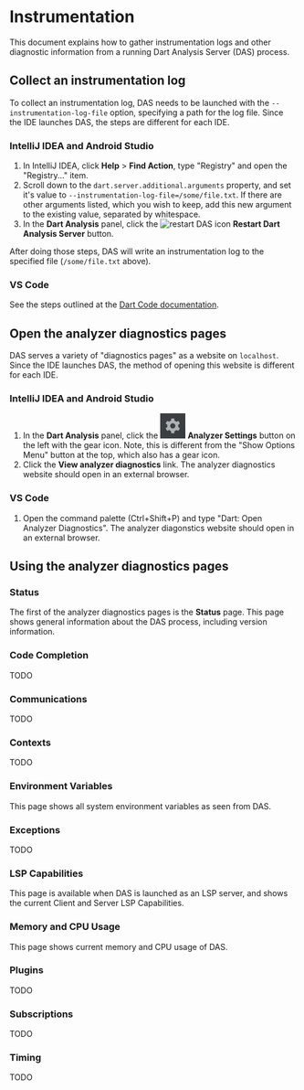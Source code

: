 # Instrumentation

This document explains how to gather instrumentation logs and other diagnostic
information from a running Dart Analysis Server (DAS) process.

## Collect an instrumentation log

To collect an instrumentation log, DAS needs to be launched with the
`--instrumentation-log-file` option, specifying a path for the log file. Since
the IDE launches DAS, the steps are different for each IDE.

### IntelliJ IDEA and Android Studio

1. In IntelliJ IDEA, click **Help** &gt; **Find Action**, type "Registry" and
   open the "Registry..." item.
2. Scroll down to the `dart.server.additional.arguments` property, and set it's
   value to `--instrumentation-log-file=/some/file.txt`. If there are other
   arguments listed, which you wish to keep, add this new argument to the
   existing value, separated by whitespace.
3. In the **Dart Analysis** panel, click the ![restart DAS
   icon](restart-das-ison.png) **Restart Dart Analysis Server**
   button.

After doing those steps, DAS will write an instrumentation log to the specified
file (`/some/file.txt` above).

### VS Code

See the steps outlined at the [Dart Code
documentation](https://dartcode.org/docs/logging/#analyzer-instrumentation).

## Open the analyzer diagnostics pages

DAS serves a variety of "diagnostics pages" as a website on `localhost`. Since
the IDE launches DAS, the method of opening this website is different for each
IDE.

### IntelliJ IDEA and Android Studio

1. In the **Dart Analysis** panel, click the ![gear-icon.png](gear-icon.png)
   **Analyzer Settings** button on the left with the gear icon. Note, this is
   different from the "Show Options Menu" button at the top, which also has a
   gear icon.
2. Click the **View analyzer diagnostics** link. The analyzer diagnostics
   website should open in an external browser.

### VS Code

1. Open the command palette (Ctrl+Shift+P) and type "Dart: Open Analyzer
   Diagnostics". The analyzer diagonstics website should open in an external
   browser.

## Using the analyzer diagnostics pages

### Status

The first of the analyzer diagnostics pages is the **Status** page. This page
shows general information about the DAS process, including version information.

### Code Completion

TODO

### Communications

TODO

### Contexts

TODO

### Environment Variables

This page shows all system environment variables as seen from DAS.

### Exceptions

TODO

### LSP Capabilities

This page is available when DAS is launched as an LSP server, and shows the
current Client and Server LSP Capabilities.

### Memory and CPU Usage

This page shows current memory and CPU usage of DAS.

### Plugins

TODO

### Subscriptions

TODO

### Timing

TODO
